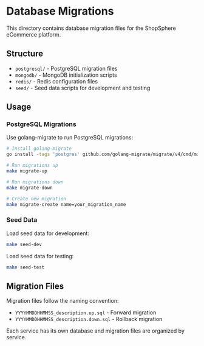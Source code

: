 # Database Migrations

This directory contains database migration files for the ShopSphere eCommerce platform.

## Structure

- `postgresql/` - PostgreSQL migration files
- `mongodb/` - MongoDB initialization scripts
- `redis/` - Redis configuration files
- `seed/` - Seed data scripts for development and testing

## Usage

### PostgreSQL Migrations

Use golang-migrate to run PostgreSQL migrations:

```bash
# Install golang-migrate
go install -tags 'postgres' github.com/golang-migrate/migrate/v4/cmd/migrate@latest

# Run migrations up
make migrate-up

# Run migrations down
make migrate-down

# Create new migration
make migrate-create name=your_migration_name
```

### Seed Data

Load seed data for development:

```bash
make seed-dev
```

Load seed data for testing:

```bash
make seed-test
```

## Migration Files

Migration files follow the naming convention:
- `YYYYMMDDHHMMSS_description.up.sql` - Forward migration
- `YYYYMMDDHHMMSS_description.down.sql` - Rollback migration

Each service has its own database and migration files are organized by service.